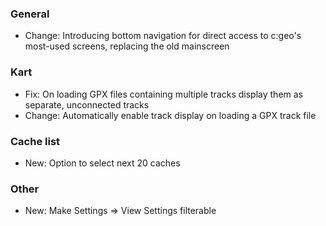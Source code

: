 ### General
- Change: Introducing bottom navigation for direct access to c:geo's most-used screens, replacing the old mainscreen

### Kart
- Fix: On loading GPX files containing multiple tracks display them as separate, unconnected tracks
- Change: Automatically enable track display on loading a GPX track file

### Cache list
- New: Option to select next 20 caches

### Other
- New: Make Settings => View Settings filterable

